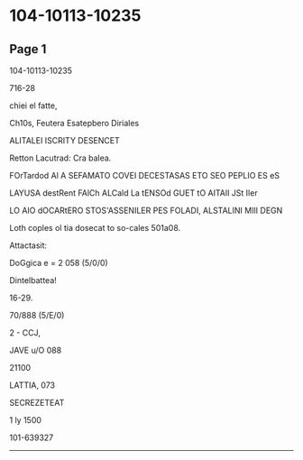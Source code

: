 # 104-10113-10235

## Page 1

104-10113-10235

716-28

chiei el fatte,

Ch10s, Feutera Esatepbero Diriales

ALITALEI ISCRITY DESENCET

Retton Lacutrad: Cra balea.

FOrTardod Al A SEFAMATO COVEI DECESTASAS ETO SEO PEPLIO ES eS

LAYUSA destRent FAlCh ALCald La tENSOd GUET tO AITAlI JSt Iler

LO AIO dOCARtERO STOS'ASSENILER PES FOLADI, ALSTALINI MIlI DEGN

Loth coples ol tia dosecat to so-cales 501a08.

Attactasit:

DoGgica e = 2 058 (5/0/0)

Dintelbattea!

16-29.

70/888 (5/E/0)

2 - CCJ,

JAVE u/O 088

21100

LATTIA, 073

SECREZETEAT

1 ly 1500

101-639327

---

